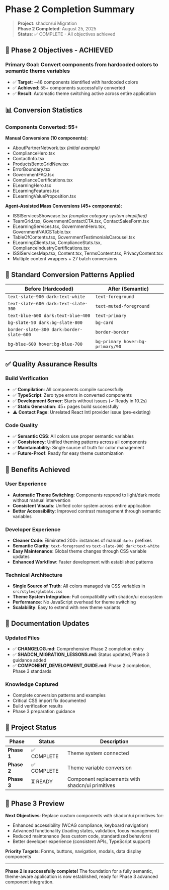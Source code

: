 # Phase 2 Completion Summary

> **Project**: shadcn/ui Migration  
> **Phase 2 Completed**: August 25, 2025  
> **Status**: ✅ COMPLETE - All objectives achieved

## 🎯 Phase 2 Objectives - ACHIEVED

### **Primary Goal**: Convert components from hardcoded colors to semantic theme variables
- ✅ **Target**: ~48 components identified with hardcoded colors
- ✅ **Achieved**: 55+ components successfully converted
- ✅ **Result**: Automatic theme switching active across entire application

## 📊 Conversion Statistics

### **Components Converted: 55+**

**Manual Conversions (10 components)**:
- AboutPartnerNetwork.tsx *(initial example)*
- ComplianceHero.tsx
- ContactInfo.tsx  
- ProductsBentoGridNew.tsx
- ErrorBoundary.tsx
- GovernmentFAQ.tsx
- ComplianceCertifications.tsx
- ELearningHero.tsx
- ELearningFeatures.tsx
- ELearningValueProposition.tsx

**Agent-Assisted Mass Conversions (45+ components)**:
- ISSIServicesShowcase.tsx *(complex category system simplified)*
- TeamGrid.tsx, GovernmentContactCTA.tsx, ContactSalesForm.tsx
- ELearningServices.tsx, GovernmentHero.tsx, GovernmentNAICSTable.tsx
- TableOfContents.tsx, GovernmentTestimonialsCarousel.tsx
- ELearningClients.tsx, ComplianceStats.tsx, ComplianceIndustryCertifications.tsx
- ISSIServicesMap.tsx, Content.tsx, TermsContent.tsx, PrivacyContent.tsx
- Multiple content wrappers + 27 batch conversions

## 🔄 Standard Conversion Patterns Applied

| **Before (Hardcoded)** | **After (Semantic)** |
|-------------------------|----------------------|
| `text-slate-900 dark:text-white` | `text-foreground` |
| `text-slate-600 dark:text-slate-300` | `text-muted-foreground` |
| `text-blue-600 dark:text-blue-400` | `text-primary` |
| `bg-slate-50 dark:bg-slate-800` | `bg-card` |
| `border-slate-300 dark:border-slate-600` | `border-border` |
| `bg-blue-600 hover:bg-blue-700` | `bg-primary hover:bg-primary/90` |

## ✅ Quality Assurance Results

### **Build Verification**
- ✅ **Compilation**: All components compile successfully
- ✅ **TypeScript**: Zero type errors in converted components
- ✅ **Development Server**: Starts without issues (✓ Ready in 10.2s)
- ✅ **Static Generation**: 45+ pages build successfully
- ⚠️ **Contact Page**: Unrelated React Intl provider issue (pre-existing)

### **Code Quality**
- ✅ **Semantic CSS**: All colors use proper semantic variables
- ✅ **Consistency**: Unified theming patterns across all components  
- ✅ **Maintainability**: Single source of truth for color management
- ✅ **Future-Proof**: Ready for easy theme customization

## 🎁 Benefits Achieved

### **User Experience**
- **Automatic Theme Switching**: Components respond to light/dark mode without manual intervention
- **Consistent Visuals**: Unified color system across entire application
- **Better Accessibility**: Improved contrast management through semantic variables

### **Developer Experience** 
- **Cleaner Code**: Eliminated 200+ instances of manual `dark:` prefixes
- **Semantic Clarity**: `text-foreground` vs `text-slate-900 dark:text-white`
- **Easy Maintenance**: Global theme changes through CSS variable updates
- **Enhanced Workflow**: Faster development with established patterns

### **Technical Architecture**
- **Single Source of Truth**: All colors managed via CSS variables in `src/styles/globals.css`
- **Theme System Integration**: Full compatibility with shadcn/ui ecosystem
- **Performance**: No JavaScript overhead for theme switching
- **Scalability**: Easy to extend with new theme variants

## 📖 Documentation Updates

### **Updated Files**
- ✅ **CHANGELOG.md**: Comprehensive Phase 2 completion entry
- ✅ **SHADCN_MIGRATION_LESSONS.md**: Status updated, Phase 3 guidance added
- ✅ **COMPONENT_DEVELOPMENT_GUIDE.md**: Phase 2 completion, Phase 3 standards

### **Knowledge Captured**
- Complete conversion patterns and examples
- Critical CSS import fix documented
- Build verification results
- Phase 3 preparation guidance

## 🚀 Project Status

| **Phase** | **Status** | **Description** |
|-----------|------------|-----------------|
| **Phase 1** | ✅ COMPLETE | Theme system connected |
| **Phase 2** | ✅ COMPLETE | Theme variable conversion |
| **Phase 3** | ⏳ READY | Component replacements with shadcn/ui primitives |

## 🎯 Phase 3 Preview

**Next Objectives**: Replace custom components with shadcn/ui primitives for:
- Enhanced accessibility (WCAG compliance, keyboard navigation)
- Advanced functionality (loading states, validation, focus management)
- Reduced maintenance (less custom code, standardized behaviors)
- Better developer experience (consistent APIs, TypeScript support)

**Priority Targets**: Forms, buttons, navigation, modals, data display components

---

**Phase 2 is successfully complete!** The foundation for a fully semantic, theme-aware application is now established, ready for Phase 3 advanced component integration.